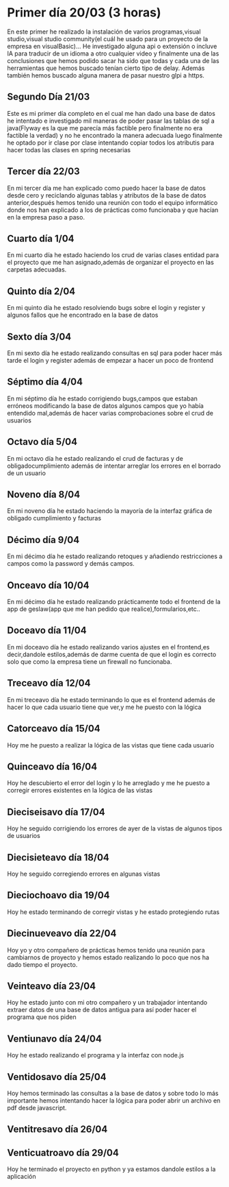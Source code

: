# Primer día 20/03 (3 horas)
En este primer he realizado la instalación de varios programas,visual studio,visual studio community(el cuál he usado para un proyecto de la empresa en visualBasic)...
He investigado alguna api o extensión o incluve IA para traducir de un idioma a otro cualquier video y finalmente una de las conclusiones que hemos podido sacar ha sido que todas y cada una de las herramientas que hemos buscado tenían cierto tipo de delay.
Además también hemos buscado alguna manera de pasar nuestro glpi a https.

## Segundo Día 21/03
Este es mi primer día completo en el cual me han dado una base de datos he intentado e investigado mil maneras de poder pasar las tablas de sql a java(Flyway es la que me parecía más factible pero finalmente no era factible la verdad) y no he encontrado la manera adecuada luego finalmente he optado por ir clase por clase intentando copiar todos los atributis para hacer todas las clases en spring necesarias

## Tercer día 22/03
En mi tercer día me han explicado como puedo hacer la base de datos desde cero y reciclando algunas tablas y atributos de la base de datos anterior,después hemos tenido una reunión con todo el equipo informático donde nos han explicado a los de prácticas como funcionaba y que hacían en la empresa paso a paso.

## Cuarto día 1/04
En mi cuarto día he estado haciendo los crud de varias clases entidad para el proyecto que me han asignado,además de organizar el proyecto en las carpetas adecuadas.

## Quinto día 2/04
En mi quinto día he estado resolviendo bugs sobre el login y register y algunos fallos que he encontrado en la base de datos

## Sexto día 3/04 
En mi sexto día he estado realizando consultas en sql para poder hacer más tarde el login y register además de empezar a hacer un poco de frontend

## Séptimo día 4/04
En mi séptimo día he estado corrigiendo bugs,campos que estaban erróneos modificando la base de datos algunos campos que yo había entendido mal,además de hacer varias comprobaciones sobre el crud de usuarios

## Octavo día 5/04
En mi octavo día he estado realizando el crud de facturas y de obligadocumplimiento además de intentar arreglar los errores en el borrado de un usuario

## Noveno día 8/04
En mi noveno día he estado haciendo la mayoría de la interfaz gráfica de obligado cumplimiento y facturas

## Décimo día  9/04
En mi décimo día he estado realizando retoques y añadiendo restricciones a campos como la password y demás campos.

## Onceavo día 10/04
En mi décimo día he estado realizando prácticamente todo el frontend de la app de geslaw(app que me han pedido que realice),formularios,etc..

## Doceavo día 11/04
En mi doceavo día he estado realizando varios ajustes en el frontend,es decir,dandole estilos,además de darme cuenta de que el login es correcto solo que como la empresa tiene un firewall no funcionaba.

## Treceavo día 12/04
En mi treceavo día he estado terminando lo que es el frontend además de hacer lo que cada usuario tiene que ver,y me he puesto con la lógica

## Catorceavo día 15/04
Hoy me he puesto a realizar la lógica de las vistas que tiene cada usuario

## Quinceavo día 16/04
Hoy he descubierto el error del login y lo he arreglado y me he puesto a corregir errores existentes en la lógica de las vistas

## Dieciseisavo día 17/04
Hoy he seguido corrigiendo los errores de ayer de la vistas de algunos tipos de usuarios

## Diecisieteavo día 18/04
Hoy he seguido corregiendo errores en algunas vistas

## Dieciochoavo dia 19/04
Hoy he estado terminando de corregir vistas y he estado protegiendo rutas

## Diecinueveavo día 22/04
Hoy yo y otro compañero de prácticas hemos tenido una reunión para cambiarnos de proyecto y hemos estado realizando lo poco que nos ha dado tiempo el proyecto.

## Veinteavo día 23/04
Hoy he estado junto con mi otro compañero y un trabajador intentando extraer datos de una base de datos antigua para así poder hacer el programa que nos piden

## Ventiunavo día 24/04
Hoy he estado realizando el programa y la interfaz con node.js

## Ventidosavo día 25/04
Hoy hemos terminado las consultas a la base de datos y sobre todo lo más importante hemos intentando hacer la lógica para poder abrir un archivo en pdf desde javascript.

## Ventitresavo día 26/04

## Venticuatroavo día 29/04
Hoy he terminado el proyecto en python y ya estamos dandole estilos a la aplicación